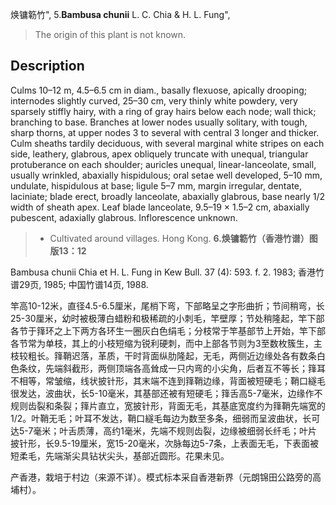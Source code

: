 焕镛簕竹",
5.**Bambusa chunii** L. C. Chia & H. L. Fung",

> The origin of this plant is not known.

## Description
Culms 10–12 m, 4.5–6.5 cm in diam., basally flexuose, apically drooping; internodes slightly curved, 25–30 cm, very thinly white powdery, very sparsely stiffly hairy, with a ring of gray hairs below each node; wall thick; branching to base. Branches at lower nodes usually solitary, with tough, sharp thorns, at upper nodes 3 to several with central 3 longer and thicker. Culm sheaths tardily deciduous, with several marginal white stripes on each side, leathery, glabrous, apex obliquely truncate with unequal, triangular protuberance on each shoulder; auricles unequal, linear-lanceolate, small, usually wrinkled, abaxially hispidulous; oral setae well developed, 5–10 mm, undulate, hispidulous at base; ligule 5–7 mm, margin irregular, dentate, laciniate; blade erect, broadly lanceolate, abaxially glabrous, base nearly 1/2 width of sheath apex. Leaf blade lanceolate, 9.5–19 × 1.5–2 cm, abaxially pubescent, adaxially glabrous. Inflorescence unknown.

> * Cultivated around villages. Hong Kong.
**6.焕镛簕竹（香港竹谱）图版13：12**

Bambusa chunii Chia et H. L. Fung in Kew Bull. 37 (4): 593. f. 2. 1983; 香港竹谱29页, 1985; 中国竹谱14页, 1988.

竿高10-12米，直径4.5-6.5厘米，尾梢下弯，下部略呈之字形曲折；节间稍弯，长25-30厘米，幼时被极薄白蜡粉和极稀疏的小刺毛，竿壁厚；节处稍隆起，竿下部各节于箨环之上下两方各环生一圈灰白色绢毛；分枝常于竿基部节上开始，竿下部各节常为单枝，其上的小枝短缩为锐利硬刺，而中上部各节则为3至数枚簇生，主枝较粗长。箨鞘迟落，革质，干时背面纵肋隆起，无毛，两侧近边缘处各有数条白色条纹，先端斜截形，两侧顶端各高耸成一只内弯的小尖角，后者互不等长；箨耳不相等，常皱缩，线状披针形，其末端不连到箨鞘边缘，背面被短硬毛；鞘口繸毛很发达，波曲状，长5-10毫米，其基部还被有短硬毛；箨舌高5-7毫米，边缘作不规则齿裂和条裂；箨片直立，宽披针形，背面无毛，其基底宽度约为箨鞘先端宽的1/2。叶鞘无毛；叶耳不发达，鞘口繸毛每边为数至多条，细弱而呈波曲状，长可达5-7毫米；叶舌质薄，高约1毫米，先端不规则齿裂，边缘被细弱长纤毛；叶片披针形，长9.5-19厘米，宽15-20毫米，次脉每边5-7条，上表面无毛，下表面被短柔毛，先端渐尖具钻状尖头，基部近圆形。花果未见。

产香港，栽培于村边（来源不详）。模式标本采自香港新界（元朗锦田公路旁的高埔村）。
